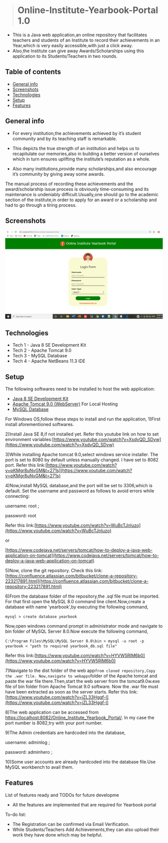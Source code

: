 > # Online-Institute-Yearbook-Portal 1.0
* This is a Java web application,an online repository that facilitates teachers and students of an Institute to record their achievements in an Year,which is very easily accessible,with just a click away.
* Also,the Institute can give away Awards/Scholarships using this application to its Students/Teachers in two rounds.

## Table of contents
* [General info](#general-info)
* [Screenshots](#screenshots)
* [Technologies](#technologies)
* [Setup](#setup)
* [Features](#features)

## General info
-   For every institution,the achievements achieved by it’s student community and by its teaching staff is remarkable.
    
-   This depicts the true strength of an institution and helps us to recapitulate our memories,also in building a better version of ourselves which in turn ensures uplifting the institute’s reputation as a whole.
    
-   Also many institutions,provide many scholarships,and also encourage it’s community by giving away some awards.
    
The manual process of recording these achievements and the award/scholarship issue process is obviously time-consuming and its maintenance is undeniably difficult.Usually,one should go to the academic section of the institute,in order to apply for an award or a scholarship and had to go through a tiring process.

## Screenshots
![Hello](https://github.com/GChaitanya2001/Online-Institute-Yearbook-Portal-1.0/blob/master/Screenshots/Login%20Page.png)

## Technologies
* Tech 1 - Java 8 SE Development Kit
* Tech 2 - Apache Tomcat 9.0
* Tech 3 - MySQL Database
* Tech 4 - Apache NetBeans 11.3 IDE

## Setup
The following softwares need to be installed to host the web application:
* [Java 8 SE Development Kit](https://www.oracle.com/java/technologies/javase/javase-jdk8-downloads.html)
* [Apache Tomcat 9.0 (WebServer)](https://tomcat.apache.org/download-90.cgi) For Local Hosting
* [MySQL Database](https://dev.mysql.com/downloads/)

For Windows OS,follow these steps to install and run the application,
1)First install aforementioned softwares.

2)Install Java SE 8,if not installed yet.
   Refer this youtube link on how to set environment variables:[https://www.youtube.com/watch?v=XsdvQD_SDvw](https://www.youtube.com/watch?v=XsdvQD_SDvw)
   
3)While installing Apache tomcat 9.0,select windows service installer.
The port is set to 8080 by default unless manually changed.
I have set to 8082 port.
Refer this link:[https://www.youtube.com/watch?v=pKMgr8uNvGM&t=271s](https://www.youtube.com/watch?v=pKMgr8uNvGM&t=271s)

4)Now,install MySQL database,and the port will be set to 3306,which is default.
Set the username and password as follows to avoid errors while connecting:

username: root ;

password: root

Refer this link:[https://www.youtube.com/watch?v=WuBcTJnIuzo](https://www.youtube.com/watch?v=WuBcTJnIuzo)

or 

[https://www.codejava.net/servers/tomcat/how-to-deploy-a-java-web-application-on-tomcat](https://www.codejava.net/servers/tomcat/how-to-deploy-a-java-web-application-on-tomcat)

5)Now, clone the git repository.
Check this link:[https://confluence.atlassian.com/bitbucket/clone-a-repository-223217891.html](https://confluence.atlassian.com/bitbucket/clone-a-repository-223217891.html)

6)From the database folder of the repository,the .sql file must be imported.
For that first open the MySQL 8.0 command line client.Now,create a database with name 'yearbook',by executing the following command,

    mysql > create database yearbook
 Now,open windows command prompt in administrator mode and navigate to bin folder of MySQL Server 8.0.Now execute the following command,

    C:\Program Files\MySQL\MySQL Server 8.0\bin > mysql -u root -p yearbook < "path to required yearbook_db.sql file"

   Refer this link:[https://www.youtube.com/watch?v=HYVW5RlM6b0](https://www.youtube.com/watch?v=HYVW5RlM6b0)

7)Navigate to the dist folder of the web app`from cloned repository,Copy the .war file.
 Now,navigate to webapps`folder of the Apache tomcat and paste the war file there.Then,start the web server from the tomcat9.0w.exe file of  bin folder from Apache Tomcat 9.0 software.
 Now the .war file must have been extracted as soon as the server starts.
Refer this link:[https://www.youtube.com/watch?v=jZL33Hggf-I](https://www.youtube.com/watch?v=jZL33Hggf-I)

8)The web application can be accessed from [https://localhost:8082/Online_Institute_Yearbook_Portal/](http://localhost:8082/Online_Institute_Yearbook_Portal/). In my case the port number is 8082,try with your port number.

9)The Admin credentials are hardcoded into the database,

username: adminlog ;

password: adminhero ;

10)Some user accounts are already hardcoded into the database file.Use MySQL workbench to avail them.
 
## Features
List of features ready and TODOs for future developme
*  All the features are implemented that are required for Yearbook portal

To-do list:
* The Registration can be confirmed via Email Verification.
* While Students/Teachers Add Achievements,they can also upload their work they have done which may be helpful.
